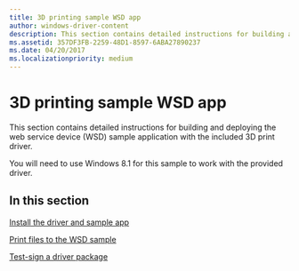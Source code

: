 ```yaml
---
title: 3D printing sample WSD app
author: windows-driver-content
description: This section contains detailed instructions for building and deploying the web service device (WSD) sample application with the included 3D print driver.
ms.assetid: 357DF3FB-2259-48D1-8597-6ABA27890237
ms.date: 04/20/2017
ms.localizationpriority: medium
---
```


# 3D printing sample WSD app


This section contains detailed instructions for building and deploying the web service device (WSD) sample application with the included 3D print driver.

You will need to use Windows 8.1 for this sample to work with the provided driver.

## In this section


[Install the driver and sample app](install-the-driver-and-sample-app.md)

[Print files to the WSD sample](print-files-to-the-wsd-sample.md)

[Test-sign a driver package](test-sign-a-driver-package.md)

 

 




